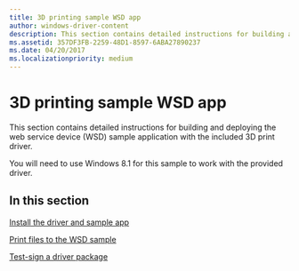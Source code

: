 ```yaml
---
title: 3D printing sample WSD app
author: windows-driver-content
description: This section contains detailed instructions for building and deploying the web service device (WSD) sample application with the included 3D print driver.
ms.assetid: 357DF3FB-2259-48D1-8597-6ABA27890237
ms.date: 04/20/2017
ms.localizationpriority: medium
---
```


# 3D printing sample WSD app


This section contains detailed instructions for building and deploying the web service device (WSD) sample application with the included 3D print driver.

You will need to use Windows 8.1 for this sample to work with the provided driver.

## In this section


[Install the driver and sample app](install-the-driver-and-sample-app.md)

[Print files to the WSD sample](print-files-to-the-wsd-sample.md)

[Test-sign a driver package](test-sign-a-driver-package.md)

 

 




